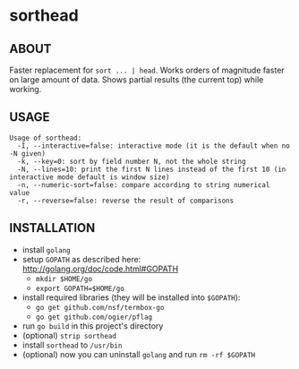 sorthead
======

## ABOUT

Faster replacement for `sort ... | head`.
Works orders of magnitude faster on large amount of data.
Shows partial results (the current top) while working.

## USAGE

	Usage of sorthead:
	  -I, --interactive=false: interactive mode (it is the default when no -N given)
	  -k, --key=0: sort by field number N, not the whole string
	  -N, --lines=10: print the first N lines instead of the first 10 (in interactive mode default is window size)
	  -n, --numeric-sort=false: compare according to string numerical value
	  -r, --reverse=false: reverse the result of comparisons

## INSTALLATION

* install `golang`
* setup `GOPATH` as described here: http://golang.org/doc/code.html#GOPATH
  * `mkdir $HOME/go`
  * `export GOPATH=$HOME/go`
* install required libraries (they will be installed into `$GOPATH`):
  * `go get github.com/nsf/termbox-go`
  * `go get github.com/ogier/pflag`
* run `go build` in this project's directory
* (optional) `strip sorthead`
* install `sorthead` to `/usr/bin`
* (optional) now you can uninstall `golang` and run `rm -rf $GOPATH`

